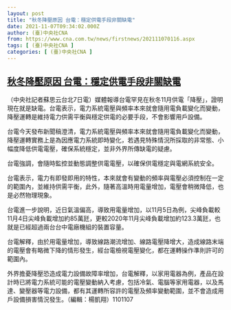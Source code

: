 ```yaml
---
layout: post
title: "秋冬降壓原因 台電：穩定供電手段非關缺電"
date: 2021-11-07T09:34:02.000Z
author: (臺)中央社CNA
from: https://www.cna.com.tw/news/firstnews/202111070116.aspx
tags: [ (臺)中央社CNA ]
categories: [ (臺)中央社CNA ]
---
```

<!--1636277642000-->
[秋冬降壓原因 台電：穩定供電手段非關缺電](https://www.cna.com.tw/news/firstnews/202111070116.aspx)
------

<div>
<div></div><div><p>（中央社記者蘇思云台北7日電）媒體報導台電罕見在秋冬11月供電「降壓」，證明現在就是缺電。台電表示，電力系統電壓與頻率本來就會隨用電負載變化而變動，降壓運轉是維持電力供需平衡與穩定供電的必要手段，不會影響用戶設備。</p><p>台電今天發布新聞稿澄清，電力系統電壓與頻率本來就會隨用電負載變化而變動，降壓運轉實務上是為因應電力系統即時變化，若遇見特殊情況所採取的非常態、小幅度降低供電電壓，確保系統穩定，並非外界所傳缺電的疑慮。</p><p>台電強調，會隨時監控並動態調整供電電壓，以確保供電穩定與電網系統安全。</p><p>台電表示，電力有即發即用的特性，本來就會有變動的頻率與電壓必須控制在一定的範圍內，並維持供需平衡，此外，隨著高溫時用電量增加，電壓會稍微降低，也是必然物理現象。</p><p>台電進一步說明，近日氣溫偏高，導致用電量增加，以11月5日為例，尖峰負載較11月4日尖峰負載增加約85萬瓩，更較2020年11月尖峰負載增加約123.3萬瓩，也就是已經超過兩台台中電廠機組的裝置容量。</p><p>台電解釋，由於用電量增加，導致線路潮流增加、線路電壓降增大，造成線路末端的電壓會有略微下降的情形發生，經台電檢視電壓變化，都在運轉操作準則許可的範圍內。</p><p>外界擔憂降壓恐造成電力設備故障率增加，台電解釋，以家用電器為例，產品在設計時已將電力系統可能的電壓變動納入考慮，包括冷氣、電腦等家用電器，以及馬達、變壓器等電力設備，都有其運轉所容許的電壓及頻率變動範圍，並不會造成用戶設備損害情況發生。（編輯：楊凱翔）1101107</p></div>
</div>
